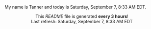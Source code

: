 My name is Tanner and today is Saturday, September 7, 8:33 AM EDT.

<p align="center">This <i>README</i> file is generated <b>every 3 hours</b>!</br>Last refresh: Saturday, September 7, 8:33 AM EDT<br /></p>
